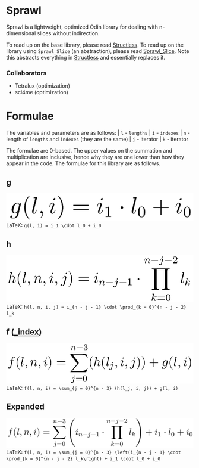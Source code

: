 # Sprawl
Sprawl is a lightweight, optimized Odin library for dealing with n-dimensional slices without indirection.

To read up on the base library, please read [Structless](docs/structless.md).
To read up on the library using `Sprawl_Slice` (an abstraction), please read [Sprawl_Slice](docs/sprawl_slice.md). Note this abstracts everything in [Structless](docs/structless.md) and essentially replaces it.

### Collaborators
- Tetralux (optimization)
- sci4me (optimization)

# Formulae
The variables and parameters are as follows:
| `l` - `lengths`
| `i` - `indexes`
| `n` - length of `lengths` and `indexes` (they are the same)
| `j` - iterator
| `k` - iterator

The formulae are 0-based. The upper values on the summation and multiplication are inclusive, hence why they are one lower than how they appear in the code.
The formulae for this library are as follows.

## g
![formula g](images/eq_g.png)
LaTeX: `g(l, i) = i_1 \cdot l_0 + i_0`

## h
![formula h](images/eq_h.png)
LaTeX: `h(l, n, i, j) = i_{n - j - 1} \cdot \prod_{k = 0}^{n - j - 2} l_k`

## f ([\_index](blob/master/sprawl.odin#L50))
![formula f](images/eq_f.png)
LaTeX: `f(l, n, i) = \sum_{j = 0}^{n - 3} (h(l_j, i, j)) + g(l, i)`

## Expanded
![expanded formula](images/eq_expanded.png)
LaTeX: `f(l, n, i) = \sum_{j = 0}^{n - 3} \left(i_{n - j - 1} \cdot \prod_{k = 0}^{n - j - 2} l_k\right) + i_1 \cdot l_0 + i_0`